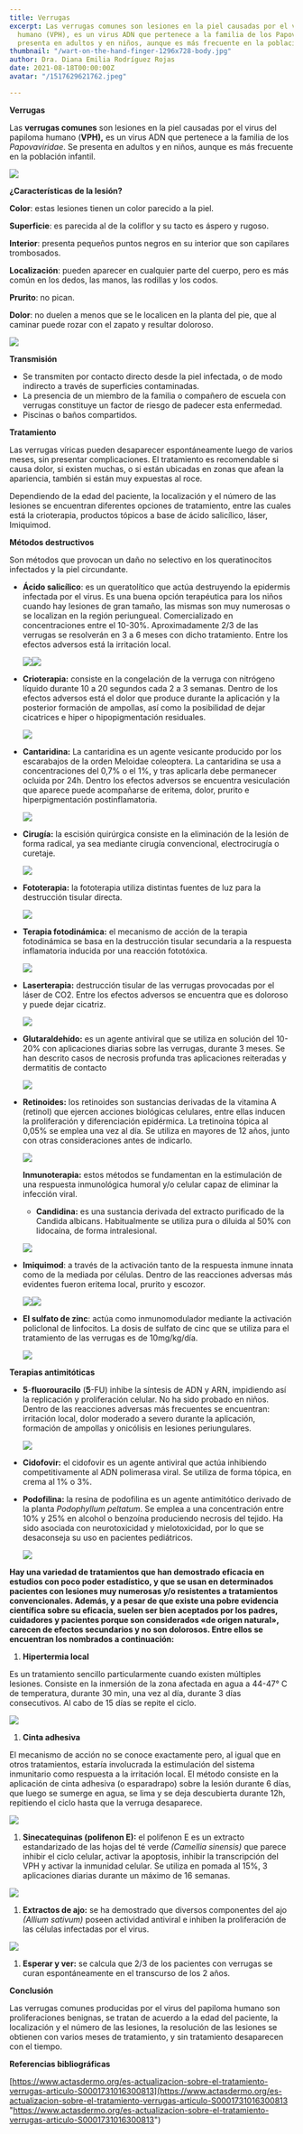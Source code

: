 ```yaml
---
title: Verrugas
excerpt: Las verrugas comunes son lesiones en la piel causadas por el virus del papiloma
  humano (VPH), es un virus ADN que pertenece a la familia de los Papovaviridae. Se
  presenta en adultos y en niños, aunque es más frecuente en la población infantil.
thumbnail: "/wart-on-the-hand-finger-1296x728-body.jpg"
author: Dra. Diana Emilia Rodríguez Rojas
date: 2021-08-18T00:00:00Z
avatar: "/1517629621762.jpeg"

---
```

**Verrugas**

Las **verrugas comunes** son lesiones en la piel causadas por el virus del papiloma humano (**VPH),** es un virus ADN que pertenece a la familia de los _Papovaviridae_. Se presenta en adultos y en niños, aunque es más frecuente en la población infantil.

![](/virus-vph-1024x572.jpeg)

**¿Características de la lesión?**

**Color**: estas lesiones tienen un color parecido a la piel.

**Superficie**: es parecida al de la coliflor y su tacto es áspero y rugoso.

**Interior**: presenta pequeños puntos negros en su interior que son capilares trombosados.

**Localización**: pueden aparecer en cualquier parte del cuerpo, pero es más común en los dedos, las manos, las rodillas y los codos.

**Prurito**: no pican.

**Dolor**: no duelen a menos que se le localicen en la planta del pie, que al caminar puede rozar con el zapato y resultar doloroso.

![](/verrugas_post.jpeg)

**Transmisión**

* Se transmiten por contacto directo desde la piel infectada, o de modo indirecto a través de superficies contaminadas.
* La presencia de un miembro de la familia o compañero de escuela con verrugas constituye un factor de riesgo de padecer esta enfermedad.
* Piscinas o baños compartidos.

**Tratamiento**

Las verrugas víricas pueden desaparecer espontáneamente luego de varios meses, sin presentar complicaciones. El tratamiento es recomendable si causa dolor, si existen muchas, o si están ubicadas en zonas que afean la apariencia, también si están muy expuestas al roce.

Dependiendo de la edad del paciente, la localización y el número de las lesiones se encuentran diferentes opciones de tratamiento, entre las cuales está la crioterapia, productos tópicos a base de ácido salicílico, láser, Imiquimod.

**Métodos destructivos**

Son métodos que provocan un daño no selectivo en los queratinocitos infectados y la piel circundante.

* **Ácido salicílico**: es un queratolítico que actúa destruyendo la epidermis infectada por el virus. Es una buena opción terapéutica para los niños cuando hay lesiones de gran tamaño, las mismas son muy numerosas o se localizan en la región periungueal. Comercializado en concentraciones entre el 10-30%. Aproximadamente 2/3 de las verrugas se resolverán en 3 a 6 meses con dicho tratamiento. Entre los efectos adversos está la irritación local.

  ![](/antiverrugas-isdin-20ml-0.jpeg)![](/captura-de-pantalla-2021-08-18-a-la-s-5-40-10-p-m.png)
* **Crioterapia:** consiste en la congelación de la verruga con nitrógeno líquido durante 10 a 20 segundos cada 2 a 3 semanas. Dentro de los efectos adversos está el dolor que produce durante la aplicación y la posterior formación de ampollas, así como la posibilidad de dejar cicatrices e hiper o hipopigmentación residuales.

  ![](/nitrogeno-liquido.jpeg)
* **Cantaridina:** La cantaridina es un agente vesicante producido por los escarabajos de la orden Meloidae coleoptera. La cantaridina se usa a concentraciones del 0,7% o el 1%, y tras aplicarla debe permanecer ocluida por 24h. Dentro los efectos adversos se encuentra vesiculación que aparece puede acompañarse de eritema, dolor, prurito e hiperpigmentación postinflamatoria.

  ![](/eev69wlwkaa0f0k.jpeg)
* **Cirugía:** la escisión quirúrgica consiste en la eliminación de la lesión de forma radical, ya sea mediante cirugía convencional, electrocirugía o curetaje.

  ![](/electrocirugiar1.jpeg)
* **Fototerapia:** la fototerapia utiliza distintas fuentes de luz para la destrucción tisular directa.

  ![](/istockphoto-182171283-612x612.jpeg)
* **Terapia fotodinámica:** el mecanismo de acción de la terapia fotodinámica se basa en la destrucción tisular secundaria a la respuesta inflamatoria inducida por una reacción fototóxica.

  ![](/fotodinamica.jpeg)
* **Laserterapia:** destrucción tisular de las verrugas provocadas por el láser de CO2. Entre los efectos adversos se encuentra que es doloroso y puede dejar cicatriz.

  ![](/eliminacion-de-verrugas-o-lunares-con-laser-co2-2.jpeg)
* **Glutaraldehído:** es un agente antiviral que se utiliza en solución del 10-20% con aplicaciones diarias sobre las verrugas, durante 3 meses. Se han descrito casos de necrosis profunda tras aplicaciones reiteradas y dermatitis de contacto

  ![](/glutarol.jpeg)
* **Retinoides:** los retinoides son sustancias derivadas de la vitamina A (retinol) que ejercen acciones biológicas celulares, entre ellas inducen la proliferación y diferenciación epidérmica. La tretinoína tópica al 0,05% se emplea una vez al día. Se utiliza en mayores de 12 años, junto con otras consideraciones antes de indicarlo.

  ![](/tretinoina-crema-1.jpeg)

  **Inmunoterapia:** estos métodos se fundamentan en la estimulación de una respuesta inmunológica humoral y/o celular capaz de eliminar la infección viral.
  * **Candidina:** es una sustancia derivada del extracto purificado de la Candida albicans. Habitualmente se utiliza pura o diluida al 50% con lidocaína, de forma intralesional.

  ![](/rtemagicc_84122-photo_01-jpg.jpg)
* **Imiquimod**: a través de la activación tanto de la respuesta inmune innata como de la mediada por células. Dentro de las reacciones adversas más evidentes fueron eritema local, prurito y escozor.

  ![](/aldara-1_3.jpeg)![](/virosupril-crema-x5g.jpeg)
* **El sulfato de zinc**: actúa como inmunomodulador mediante la activación policlonal de linfocitos. La dosis de sulfato de cinc que se utiliza para el tratamiento de las verrugas es de 10mg/kg/día.

  ![](/7706569022929.webp)

**Terapias antimitóticas**

* **5**-**fluorouracilo** (**5**-FU)  inhibe la síntesis de ADN y ARN, impidiendo así la replicación y proliferación celular. No ha sido probado en niños. Dentro de las reacciones adversas más frecuentes se encuentran: irritación local, dolor moderado a severo durante la aplicación, formación de ampollas y onicólisis en lesiones periungulares.

  ![](/captura-de-pantalla-2021-08-18-a-la-s-8-44-05-p-m.png)
* **Cidofovir:** el cidofovir es un agente antiviral que actúa inhibiendo competitivamente al ADN polimerasa viral. Se utiliza de forma tópica, en crema al 1% o 3%.
* **Podofilina:** la resina de podofilina es un agente antimitótico derivado de la planta _Podophyllum peltatum_. Se emplea a una concentración entre 10% y 25% en alcohol o benzoína produciendo necrosis del tejido. Ha sido asociada con neurotoxicidad y mielotoxicidad, por lo que se desaconseja su uso en pacientes pediátricos.

  ![](/podofilina_3_1.jpeg)

**Hay una variedad de tratamientos que han demostrado eficacia en estudios con poco poder estadístico, y que se usan en determinados pacientes con lesiones muy numerosas y/o resistentes a tratamientos convencionales. Además, y a pesar de que existe una pobre evidencia científica sobre su eficacia, suelen ser bien aceptados por los padres, cuidadores y pacientes porque son considerados «de origen natural», carecen de efectos secundarios y no son dolorosos. Entre ellos se encuentran los nombrados a continuación:**

1. **Hipertermia local**

Es un tratamiento sencillo particularmente cuando existen múltiples lesiones. Consiste en la inmersión de la zona afectada en agua a 44-47° C de temperatura, durante 30 min, una vez al día, durante 3 días consecutivos. Al cabo de 15 días se repite el ciclo.

![](/3-6.jpeg)

1. **Cinta adhesiva**

El mecanismo de acción no se conoce exactamente pero, al igual que en otros tratamientos, estaría involucrada la estimulación del sistema inmunitario como respuesta a la irritación local. El método consiste en la aplicación de cinta adhesiva (o esparadrapo) sobre la lesión durante 6 días, que luego se sumerge en agua, se lima y se deja descubierta durante 12h, repitiendo el ciclo hasta que la verruga desaparece.

![](/1041-large_default.jpeg)

1. **Sinecatequinas (polifenon E):** el polifenon E es un extracto estandarizado de las hojas del té verde _(Camellia sinensis)_ que parece inhibir el ciclo celular, activar la apoptosis, inhibir la transcripción del VPH y activar la inmunidad celular. Se utiliza en pomada al 15%, 3 aplicaciones diarias durante un máximo de 16 semanas.

![](/camellia-sinensis-flowers-1.jpeg)

1. **Extractos de ajo:** se ha demostrado que diversos componentes del ajo _(Allium sativum)_ poseen actividad antiviral e inhiben la proliferación de las células infectadas por el virus.

![](/ajo-entrero-dientes-de-ajo.jpeg)

1. **Esperar y ver:** se calcula que 2/3 de los pacientes con verrugas se curan espontáneamente en el transcurso de los 2 años.

**Conclusión**

Las verrugas comunes producidas por el virus del papiloma humano son proliferaciones benignas, se tratan de acuerdo a la edad del paciente, la localización y el número de las lesiones, la resolución de las lesiones se obtienen con varios meses de tratamiento, y sin tratamiento desaparecen con el tiempo.

**Referencias bibliográficas**

[https://www.actasdermo.org/es-actualizacion-sobre-el-tratamiento-verrugas-articulo-S0001731016300813](https://www.actasdermo.org/es-actualizacion-sobre-el-tratamiento-verrugas-articulo-S0001731016300813 "https://www.actasdermo.org/es-actualizacion-sobre-el-tratamiento-verrugas-articulo-S0001731016300813")